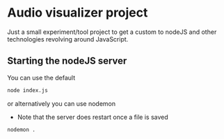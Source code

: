 # Audio visualizer project

Just a small experiment/tool project to get a custom to nodeJS and other technologies revolving around JavaScript.

## Starting the nodeJS server
You can use the default
```sh
node index.js
```
or alternatively you can use nodemon
- Note that the server does restart once a file is saved 
```sh
nodemon .
```
